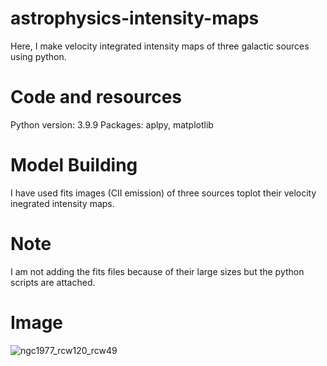 # astrophysics-intensity-maps
Here, I make velocity integrated intensity maps of three galactic sources using python. 

# Code and resources
Python version: 3.9.9
Packages: aplpy, matplotlib
# Model Building

I have used fits images (CII emission) of three sources toplot their velocity inegrated intensity maps. 
 
# Note
I am not adding the fits files because of their large sizes but the python scripts are attached.  
# Image

![ngc1977_rcw120_rcw49](https://github.com/maitraiyeetiwari/astrophysics-intensity-maps/assets/109150738/b3cbc541-1c0f-446d-9f42-b7d116215b18)
